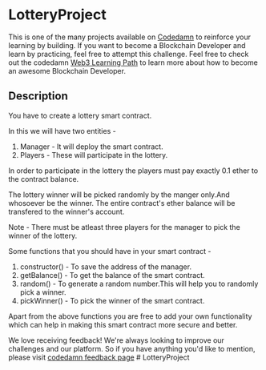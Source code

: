 # LotteryProject

This is one of the many projects available on [Codedamn](https://codedamn.com/projects) to reinforce your learning by building. If you want to become a Blockchain Developer and learn by practicing, feel free to attempt this challenge. Feel free to check out the codedamn [Web3 Learning Path](https://codedamn.com/learning-paths/web3) to learn more about how to become an awesome Blockchain Developer.

## Description

You have to create a lottery smart contract.

In this we will have two entities -

1. Manager - It will deploy the smart contract.
2. Players - These will participate in the lottery.

In order to participate in the lottery the players must pay exactly 0.1 ether to the contract balance.

The lottery winner will be picked randomly by the manger only.And whosoever be the winner. The entire contract's ether balance will be transfered to the winner's account.

Note - There must be atleast three players for the manager to pick the winner of the lottery.

Some functions that you should have in your smart contract -

1. constructor() - To save the address of the manager.
2. getBalance() - To get the balance of the smart contract.
3. random() - To generate a random number.This will help you to randomly pick a winner.
4. pickWinner() - To pick the winner of the smart contract.

Apart from the above functions you are free to add your own functionality which can help in making this smart contract more secure and better.

We love receiving feedback! We're always looking to improve our challenges and our platform. So if you have anything you'd like to mention, please visit [codedamn feedback page](https://codedamn.com/contact)
#   L o t t e r y P r o j e c t  
 